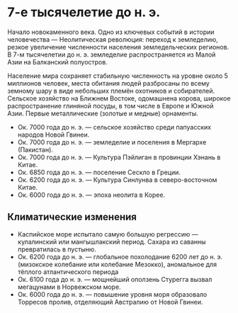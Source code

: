 # 7-е тысячелетие до н. э.

Начало новокаменного века. Одно из ключевых событий в истории человечества —
Неолитическая революция: переход к земледелию, резкое увеличение численности
населения земледельческих регионов. В 7-м тысячелетии до н. э. земледелие
распространяется из Малой Азии на Балканский полуостров.

Население мира сохраняет стабильную численность на уровне около 5 миллионов
человек, места обитания людей разбросаны по всему земному шару в виде небольших
племён охотников и собирателей. Сельское хозяйство на Ближнем Востоке,
одомашнена корова, широкое распространение глиняной посуды, в том числе в
Европе и Южной Азии. Первые металлические (золотые и медные) орнаменты.

*   Ок. 7000 года до н. э. — сельское хозяйство среди папуасских народов Новой
    Гвинеи.
*   Ок. 7000 года до н. э. — земледелие и поселения в Мергархе (Пакистан).
*   Ок. 7000 года до н. э. — Культура Пэйлиган в провинции Хэнань в Китае.
*   Ок. 6850 года до н. э. — поселение Сескло в Греции.
*   Ок. 6200 года до н. э. — Культура Синлунва в северо-восточном Китае.
*   Ок. 6000 года до н. э. — эпоха неолита в Корее.

##  Климатические изменения

*   Каспийское море испытало самую большую регрессию — кулалинский или
    мангышлакский период. Сахара из саванны превратилась в пустыню.
*   Ок. 6200 года до н. э. — глобальное похолодание 6200 лет до н. э.
    (мизокское колебание или колебание Мезокко), аномальное для тёплого
    атлантического периода
*   Ок. 6100 года до н. э. — мощнейший оползень Стурегга вызвал мегацунами в
    Норвежском море.
*   Ок. 6000 года до н. э. — повышение уровня моря образовало Торресов пролив,
    отделяющий Австралию от Новой Гвинеи.
